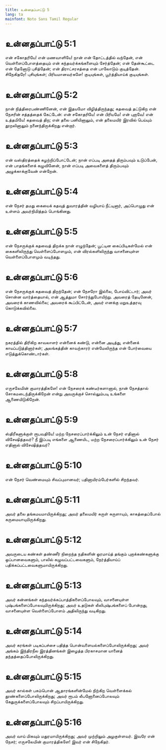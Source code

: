 ```yaml
---
title: உன்னதப்பாட்டு 5
lang: ta
mainfont: Noto Sans Tamil Regular
---
```


# உன்னதப்பாட்டு 5:1

என் சகோதரியே! என் மணவாளியே! நான் என் தோட்டத்தில் வந்தேன், என் வெள்ளைப்போளத்தையும் என் கந்தவர்க்கங்களையும் சேர்த்தேன்; என் தேன்கூட்டை என் தேனோடு புசித்தேன்; என் திராட்சரசத்தை என் பாலோடும் குடித்தேன். சிநேகிதரே! புசியுங்கள்; பிரியமானவர்களே! குடியுங்கள், பூர்த்தியாய்க் குடியுங்கள்.

# உன்னதப்பாட்டு 5:2

நான் நித்திரைபண்ணினேன், என் இதயமோ விழித்திருந்தது; கதவைத் தட்டுகிற என் நேசரின் சத்தத்தைக் கேட்டேன்: என் சகோதரியே! என் பிரியமே! என் புறாவே! என் உத்தமியே! கதவைத் திற; என் தலை பனியினாலும், என் தலைமயிர் இரவில் பெய்யும் தூறலினாலும் நனைந்திருக்கிறது என்றார்.

# உன்னதப்பாட்டு 5:3

என் வஸ்திரத்தைக் கழற்றிப்போட்டேன்; நான் எப்படி அதைத் திரும்பவும் உடுப்பேன், என் பாதங்களைக் கழுவினேன், நான் எப்படி அவைகளைத் திரும்பவும் அழுக்காக்குவேன் என்றேன்.

# உன்னதப்பாட்டு 5:4

என் நேசர் தமது கையைக் கதவுத் துவாரத்தின் வழியாய் நீட்டினார், அப்பொழுது என் உள்ளம் அவர்நிமித்தம் பொங்கினது.

# உன்னதப்பாட்டு 5:5

என் நேசருக்குக் கதவைத் திறக்க நான் எழுந்தேன்; பூட்டின கைப்பிடிகள்மேல் என் கைகளிலிருந்து வெள்ளைப்போளமும், என் விரல்களிலிருந்து வாசனையுள்ள வெள்ளைப்போளமும் வடிந்தது.

# உன்னதப்பாட்டு 5:6

என் நேசருக்குக் கதவைத் திறந்தேன்; என் நேசரோ இல்லை, போய்விட்டார்; அவர் சொன்ன வார்த்தையால், என் ஆத்துமா சோர்ந்துபோயிற்று. அவரைத் தேடினேன், அவரைக் காணவில்லை; அவரைக் கூப்பிட்டேன், அவர் எனக்கு மறுஉத்தரவு கொடுக்கவில்லை.

# உன்னதப்பாட்டு 5:7

நகரத்தில் திரிகிற காவலாளர் என்னைக் கண்டு, என்னை அடித்து, என்னைக் காயப்படுத்தினார்கள்; அலங்கத்தின் காவற்காரர் என்மேலிருந்த என் போர்வையை எடுத்துக்கொண்டார்கள்.

# உன்னதப்பாட்டு 5:8

எருசலேமின் குமாரத்திகளே! என் நேசரைக் கண்டீர்களானால், நான் நேசத்தால் சோகமடைந்திருக்கிறேன் என்று அவருக்குச் சொல்லும்படி உங்களை ஆணையிடுகிறேன்.

# உன்னதப்பாட்டு 5:9

ஸ்திரீகளுக்குள் ரூபவதியே! மற்ற நேசரைப்பார்க்கிலும் உன் நேசர் எதினால் விசேஷித்தவர்? நீ இப்படி எங்களை ஆணையிட, மற்ற நேசரைப்பார்க்கிலும் உன் நேசர் எதினால் விசேஷித்தவர்?

# உன்னதப்பாட்டு 5:10

என் நேசர் வெண்மையும் சிவப்புமானவர்; பதினாயிரம்பேர்களில் சிறந்தவர்.

# உன்னதப்பாட்டு 5:11

அவர் தலை தங்கமயமாயிருக்கிறது; அவர் தலைமயிர் சுருள் சுருளாயும், காகத்தைப்போல் கருமையாயுமிருக்கிறது.

# உன்னதப்பாட்டு 5:12

அவருடைய கண்கள் தண்ணீர் நிறைந்த நதிகளின் ஓரமாய்த் தங்கும் புறாக்கண்களுக்கு ஒப்பானவைகளும், பாலில் கழுவப்பட்டவைகளும், நேர்த்தியாய்ப் பதிக்கப்பட்டவைகளுமாயிருக்கிறது.

# உன்னதப்பாட்டு 5:13

அவர் கன்னங்கள் கந்தவர்க்கப்பாத்திகளைப்போலவும், வாசனையுள்ள புஷ்பங்களைப்போலவுமிருக்கிறது; அவர் உதடுகள் லீலிபுஷ்பங்களைப் போன்றது, வாசனையுள்ள வெள்ளைப்போளம் அதிலிருந்து வடிகிறது.

# உன்னதப்பாட்டு 5:14

அவர் கரங்கள் படிகப்பச்சை பதித்த பொன்வளையல்களைப்போலிருக்கிறது; அவர் அங்கம் இந்திரநீல இரத்தினங்கள் இழைத்த பிரகாசமான யானைத் தந்தத்தைப்போலிருக்கிறது.

# உன்னதப்பாட்டு 5:15

அவர் கால்கள் பசும்பொன் ஆதாரங்களின்மேல் நிற்கிற வெள்ளைக்கல் தூண்களைப்போலிருக்கிறது; அவர் ரூபம் லீபனோனைப்போலவும் கேதுருக்களைப்போலவும் சிறப்பாயிருக்கிறது.

# உன்னதப்பாட்டு 5:16

அவர் வாய் மிகவும் மதுரமாயிருக்கிறது; அவர் முற்றிலும் அழகுள்ளவர். இவரே என் நேசர்; எருசலேமின் குமாரத்திகளே! இவர் என் சிநேகிதர்.

